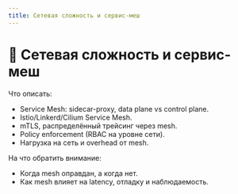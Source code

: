 ```yaml
---
title: Сетевая сложность и сервис-меш
---
```


# 🔄 Сетевая сложность и сервис-меш

Что описать:

*   Service Mesh: sidecar-proxy, data plane vs control plane.
*   Istio/Linkerd/Cilium Service Mesh.
*   mTLS, распределённый трейсинг через mesh.
*   Policy enforcement (RBAC на уровне сети).
*   Нагрузка на сеть и overhead от mesh.

На что обратить внимание:

*   Когда mesh оправдан, а когда нет.
*   Как mesh влияет на latency, отладку и наблюдаемость.